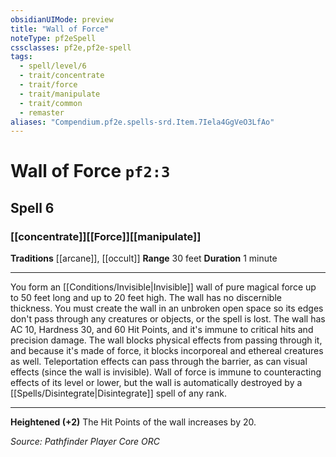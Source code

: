 ```yaml
---
obsidianUIMode: preview
title: "Wall of Force"
noteType: pf2eSpell
cssclasses: pf2e,pf2e-spell
tags:
  - spell/level/6
  - trait/concentrate
  - trait/force
  - trait/manipulate
  - trait/common
  - remaster
aliases: "Compendium.pf2e.spells-srd.Item.7Iela4GgVeO3LfAo" 
---
```

# Wall of Force  `pf2:3`  
## Spell 6
### [[concentrate]][[Force]][[manipulate]]
**Traditions** [[arcane]], [[occult]]
**Range** 30 feet
**Duration** 1 minute
* * * 
You form an [[Conditions/Invisible|Invisible]] wall of pure magical force up to 50 feet long and up to 20 feet high. The wall has no discernible thickness. You must create the wall in an unbroken open space so its edges don't pass through any creatures or objects, or the spell is lost. The wall has AC 10, Hardness 30, and 60 Hit Points, and it's immune to critical hits and precision damage. The wall blocks physical effects from passing through it, and because it's made of force, it blocks incorporeal and ethereal creatures as well. Teleportation effects can pass through the barrier, as can visual effects (since the wall is invisible). Wall of force is immune to counteracting effects of its level or lower, but the wall is automatically destroyed by a [[Spells/Disintegrate|Disintegrate]] spell of any rank.

* * *

**Heightened (+2)** The Hit Points of the wall increases by 20.

*Source: Pathfinder Player Core*
*ORC*